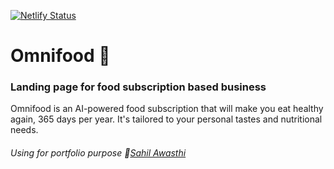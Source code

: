 [![Netlify Status](https://api.netlify.com/api/v1/badges/fe2e66de-4548-4f4a-b77b-6d67dc7400c5/deploy-status)](https://omnifood-sahil.netlify.app/)

# Omnifood 🍔

### Landing page for food subscription based business

Omnifood is an AI-powered food subscription that will make you eat healthy again, 365 days per year. It's tailored to your personal tastes and nutritional needs.

###### Using for portfolio purpose :link:[Sahil Awasthi](https://linktr.ee/sahilawasthi)
